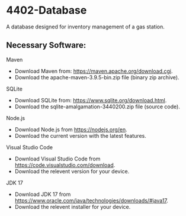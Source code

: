 # 4402-Database
A database designed for inventory management of a gas station.

## Necessary Software:

Maven
 - Download Maven from: https://maven.apache.org/download.cgi.
 - Download the apache-maven-3.9.5-bin.zip file (binary zip archive).

SQLite
 - Download SQLite from: https://www.sqlite.org/download.html.
 - Download the sqlite-amalgamation-3440200.zip file (source code).

Node.js
 - Download Node.js from https://nodejs.org/en.
 - Download the current version with the latest features.

Visual Studio Code
 - Download Visual Studio Code from https://code.visualstudio.com/download.
 - Download the relevent version for your device.

JDK 17
 - Download JDK 17 from https://www.oracle.com/java/technologies/downloads/#java17.
 - Download the relevent installer for your device.